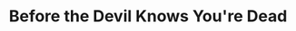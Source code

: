 ---
title: "Before the Devil Knows You're Dead"
year: 2007
rating: 3
stars: "★★★"
rewatched: true
permalink: "before-the-devil-knows-youre-dead"
watched_on: 2021-06-06
---